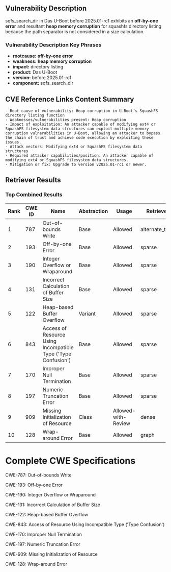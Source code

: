 ## Vulnerability Description
sqfs_search_dir in Das U-Boot before 2025.01-rc1 exhibits an **off-by-one error** and resultant **heap memory corruption** for squashfs directory listing because the path separator is not considered in a size calculation.

### Vulnerability Description Key Phrases
- **rootcause:** **off-by-one error**
- **weakness:** **heap memory corruption**
- **impact:** directory listing
- **product:** Das U-Boot
- **version:** before 2025.01-rc1
- **component:** sqfs_search_dir

## CVE Reference Links Content Summary
```
- Root cause of vulnerability: Heap corruption in U-Boot’s SquashFS directory listing function
- Weaknesses/vulnerabilities present: Heap corruption
- Impact of exploitation: An attacker capable of modifying ext4 or SquashFS filesystem data structures can exploit multiple memory corruption vulnerabilities in U-Boot, allowing an attacker to bypass the chain of trust and achieve code execution by exploiting these issues.
- Attack vectors: Modifying ext4 or SquashFS filesystem data structures
- Required attacker capabilities/position: An attacker capable of modifying ext4 or SquashFS filesystem data structures.
- Mitigation or fix: Upgrade to version v2025.01-rc1 or newer.
```

## Retriever Results

### Top Combined Results

| Rank | CWE ID | Name | Abstraction | Usage  | Retrievers | Individual Scores |
|------|--------|------|-------------|-------|------------|-------------------|
| 1 | 787 | Out-of-bounds Write | Base | Allowed | alternate_terms | 0.800 |
| 2 | 193 | Off-by-one Error | Base | Allowed | sparse | 0.257 |
| 3 | 190 | Integer Overflow or Wraparound | Base | Allowed | sparse | 0.204 |
| 4 | 131 | Incorrect Calculation of Buffer Size | Base | Allowed | sparse | 0.196 |
| 5 | 122 | Heap-based Buffer Overflow | Variant | Allowed | sparse | 0.186 |
| 6 | 843 | Access of Resource Using Incompatible Type ('Type Confusion') | Base | Allowed | sparse | 0.185 |
| 7 | 170 | Improper Null Termination | Base | Allowed | sparse | 0.185 |
| 8 | 197 | Numeric Truncation Error | Base | Allowed | sparse | 0.179 |
| 9 | 909 | Missing Initialization of Resource | Class | Allowed-with-Review | dense | 0.466 |
| 10 | 128 | Wrap-around Error | Base | Allowed | graph | 0.002 |



# Complete CWE Specifications

CWE-787: Out-of-bounds Write

CWE-193: Off-by-one Error

CWE-190: Integer Overflow or Wraparound

CWE-131: Incorrect Calculation of Buffer Size

CWE-122: Heap-based Buffer Overflow

CWE-843: Access of Resource Using Incompatible Type ('Type Confusion')

CWE-170: Improper Null Termination

CWE-197: Numeric Truncation Error

CWE-909: Missing Initialization of Resource

CWE-128: Wrap-around Error